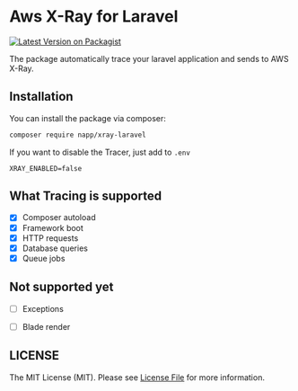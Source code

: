 # Aws X-Ray for Laravel

[![Latest Version on Packagist](https://img.shields.io/packagist/v/napp/xray-laravel.svg?style=flat-square)](https://packagist.org/packages/napp/xray-laravel)

The package automatically trace your laravel application and sends to AWS X-Ray.

## Installation

You can install the package via composer:

```bash
composer require napp/xray-laravel
```

If you want to disable the Tracer, just add to `.env`

```dotenv
XRAY_ENABLED=false
```

## What Tracing is supported

- [x] Composer autoload
- [x] Framework boot
- [x] HTTP requests
- [x] Database queries
- [x] Queue jobs

## Not supported yet

- [ ] Exceptions
- [ ] Blade render


## LICENSE

The MIT License (MIT). Please see [License File](LICENSE.md) for more information.
